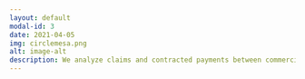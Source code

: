 ```yaml
---
layout: default
modal-id: 3
date: 2021-04-05
img: circlemesa.png
alt: image-alt
description: We analyze claims and contracted payments between commercial payors to find opportunities for contract negotiations. We help your services speak for your organization and make sure you're paid appropriately.
---
```

